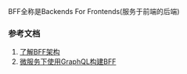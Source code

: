 BFF全称是Backends For Frontends(服务于前端的后端)

### 参考文档
1. [了解BFF架构](https://segmentfault.com/a/1190000009558309)
2. [微服务下使用GraphQL构建BFF](http://baijiahao.baidu.com/s?id=1596158611043646894&wfr=spider&for=pc)
